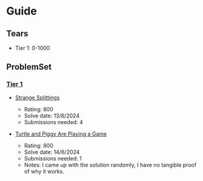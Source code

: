 # Guide

## Tears

- Tier 1: 0-1000

## ProblemSet

### [Tier 1](https://github.com/Nouredeen/codeforces/blob/main/src/main/java/Tier1/Solutions.java)

- [Strange Splittings](https://codeforces.com/problemset/problem/1984/A)
    - Rating: 800
    - Solve date: 13/6/2024
    - Submissions needed: 4

- [Turtle and Piggy Are Playing a Game](https://codeforces.com/problemset/problem/1981/A)
  - Rating: 800
  - Solve date: 14/6/2024
  - Submissions needed: 1
  - Notes: I came up with the solution randomly, I have no tangible proof of why it works.
